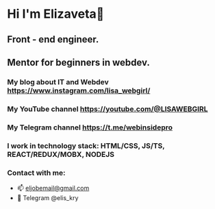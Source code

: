 # Hi I'm Elizaveta👋
## Front - end engineer.
## Mentor for beginners in webdev.
### My blog about IT and Webdev https://www.instagram.com/lisa_webgirl/
### My YouTube channel https://youtube.com/@LISAWEBGIRL
### My Telegram channel https://t.me/webinsidepro
### I work in technology stack: HTML/CSS, JS/TS, REACT/REDUX/MOBX, NODEJS
### Contact with me:
- 📫 eljobemail@gmail.com
- 💬 Telegram @elis_kry

